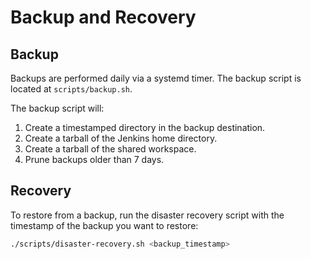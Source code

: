# Backup and Recovery

## Backup

Backups are performed daily via a systemd timer. The backup script is located at `scripts/backup.sh`.

The backup script will:

1.  Create a timestamped directory in the backup destination.
2.  Create a tarball of the Jenkins home directory.
3.  Create a tarball of the shared workspace.
4.  Prune backups older than 7 days.

## Recovery

To restore from a backup, run the disaster recovery script with the timestamp of the backup you want to restore:

```bash
./scripts/disaster-recovery.sh <backup_timestamp>
```
